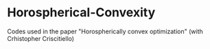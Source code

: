 # Horospherical-Convexity

Codes used in the paper "Horospherically convex optimization" (with Crhistopher Criscitiello)
